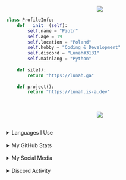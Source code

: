 <p align="center">
  <img src="https://readme-typing-svg.herokuapp.com?color=%237848E6&center=true&lines=Hi+there!+Welcome+to+my+profile!">
</p>

```py
class ProfileInfo:
    def __init__(self):
        self.name = "Piotr"
        self.age = 19
        self.location = "Poland"
        self.hobby = "Coding & Development"
        self.discord = "Lunah#3131"
        self.mainlang = "Python"
        
    def site():
        return "https://lunah.ga"
        
    def project():
        return "https://lunah.is-a.dev"
```

<br>
<p align="center">
  <kbd>
    <img src="https://i.imgur.com/X2mUIut.gif"></img>
  </kbd>
</p>

<br>
<details>
<summary>Languages I Use</summary>
  
<br>
<p align="center">
  <img align="center" src="https://raw.githubusercontent.com/rahuldkjain/github-profile-readme-generator/master/src/images/icons/ProgrammingLanguages/python.svg" height="30" width="40"/>
  <img align="center" src="https://upload.wikimedia.org/wikipedia/commons/c/cf/Lua-Logo.svg" height="30" width="40"/>*
  <img align="center" src="https://raw.githubusercontent.com/rahuldkjain/github-profile-readme-generator/master/src/images/icons/FrontendDevelopment/html.svg" height="30" width="40"/>
  <img align="center" src="https://raw.githubusercontent.com/rahuldkjain/github-profile-readme-generator/master/src/images/icons/FrontendDevelopment/css.svg" height="30" width="40"/>
  <img align="center" src="https://raw.githubusercontent.com/rahuldkjain/github-profile-readme-generator/master/src/images/icons/ProgrammingLanguages/javascript.svg" height="30" width="40"/>
  <p align="center">*StepMania themes only</p>
</p>
</details>

<br>
<details>
<summary>My GitHub Stats</summary>
  
<br>
<p align="center">
  <img width="300px" height="120px" src="https://github-readme-stats.vercel.app/api?username=piotr25691&show_icons=true&theme=dracula&include_all_commits=true"></img>
  <img width="300px" height="120px" src="https://github-readme-stats.vercel.app/api/top-langs/?username=piotr25691&layout=compact&theme=dracula"></img>
</p>
<p align="center">
  <img width="300px" height="120px" src="https://github-readme-streak-stats.herokuapp.com/?user=piotr25691&theme=dracula"></img></p>
</p>
</details>

<br>
<details>
<summary>My Social Media</summary>
  
<br>
<p align="center">
  <a href="https://www.youtube.com/@_lun4r_" target="blank"><img align="center" src="https://upload.wikimedia.org/wikipedia/commons/0/09/YouTube_full-color_icon_%282017%29.svg" height="30" width="40" /></a>
  &nbsp;
  <a href="https://dsc.gg/lunahub" target="blank"><img align="center" src="https://assets-global.website-files.com/6257adef93867e50d84d30e2/636e0a69f118df70ad7828d4_icon_clyde_blurple_RGB.svg" height="30" width="40" /></a>
</p>
  
<br>
</details>

<br>
<details>
    <summary>Discord Activity</summary>
    <a href="https://discord.com/users/603635602809946113">
      <img src="https://lanyard.cnrad.dev/api/603635602809946113"></img>
    </a>
</details>
